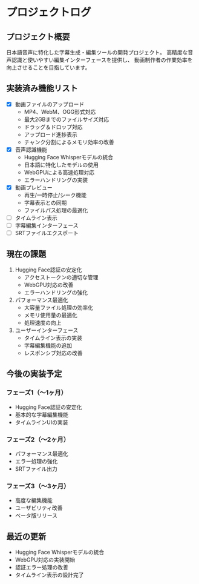 # プロジェクトログ

## プロジェクト概要
日本語音声に特化した字幕生成・編集ツールの開発プロジェクト。
高精度な音声認識と使いやすい編集インターフェースを提供し、
動画制作者の作業効率を向上させることを目指しています。

## 実装済み機能リスト
- [x] 動画ファイルのアップロード
  - MP4、WebM、OGG形式対応
  - 最大2GBまでのファイルサイズ対応
  - ドラッグ＆ドロップ対応
  - アップロード進捗表示
  - チャンク分割によるメモリ効率の改善
- [x] 音声認識機能
  - Hugging Face Whisperモデルの統合
  - 日本語に特化したモデルの使用
  - WebGPUによる高速処理対応
  - エラーハンドリングの実装
- [x] 動画プレビュー
  - 再生/一時停止/シーク機能
  - 字幕表示との同期
  - ファイルパス処理の最適化
- [ ] タイムライン表示
- [ ] 字幕編集インターフェース
- [ ] SRTファイルエクスポート

## 現在の課題
1. Hugging Face認証の安定化
   - アクセストークンの適切な管理
   - WebGPU対応の改善
   - エラーハンドリングの強化
2. パフォーマンス最適化
   - 大容量ファイル処理の効率化
   - メモリ使用量の最適化
   - 処理速度の向上
3. ユーザーインターフェース
   - タイムライン表示の実装
   - 字幕編集機能の追加
   - レスポンシブ対応の改善

## 今後の実装予定
### フェーズ1（〜1ヶ月）
- Hugging Face認証の安定化
- 基本的な字幕編集機能
- タイムラインUIの実装

### フェーズ2（〜2ヶ月）
- パフォーマンス最適化
- エラー処理の強化
- SRTファイル出力

### フェーズ3（〜3ヶ月）
- 高度な編集機能
- ユーザビリティ改善
- ベータ版リリース

## 最近の更新
- Hugging Face Whisperモデルの統合
- WebGPU対応の実装開始
- 認証エラー処理の改善
- タイムライン表示の設計完了